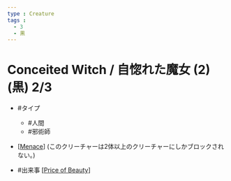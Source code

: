 ```yaml
---
type : Creature
tags :
  - 3
  - 黒
---
```

# Conceited Witch / 自惚れた魔女 (2)(黒) 2/3

* #タイプ
  * #人間
  * #邪術師

* [[Menace]] (このクリーチャーは2体以上のクリーチャーにしかブロックされない。)
* #出来事 [[Price of Beauty]]



[//begin]: # "Autogenerated link references for markdown compatibility"
[Menace]: ../../KeywordAbilities/Menace.md "Menace / 威迫"
[Price of Beauty]: <../Sorcery/Price of Beauty.md> "Price of Beauty / 美の代価 (黒)"
[//end]: # "Autogenerated link references"